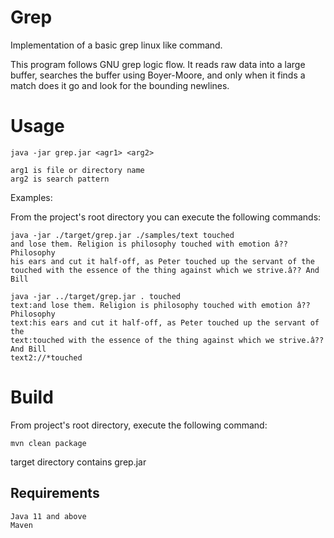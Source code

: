# Grep    

Implementation of a basic grep linux like command.
  
This program follows GNU grep logic flow. It reads raw data into a large buffer, searches the buffer using Boyer-Moore, and only when it finds a match does it go and look for the bounding newlines.
  
# Usage  
  
    java -jar grep.jar <agr1> <arg2>  
  
    arg1 is file or directory name
    arg2 is search pattern   
    
Examples:   
  
From the project's root directory you can execute the following commands:

    java -jar ./target/grep.jar ./samples/text touched
    and lose them. Religion is philosophy touched with emotion â?? Philosophy
    his ears and cut it half-off, as Peter touched up the servant of the
    touched with the essence of the thing against which we strive.â?? And Bill  

    java -jar ../target/grep.jar . touched
    text:and lose them. Religion is philosophy touched with emotion â?? Philosophy
    text:his ears and cut it half-off, as Peter touched up the servant of the
    text:touched with the essence of the thing against which we strive.â?? And Bill
    text2://*touched
  
# Build  
  
From project's root directory, execute the following command:
  
    mvn clean package    
    
target directory contains grep.jar   
  
## Requirements  
  
    Java 11 and above   
    Maven       
  
